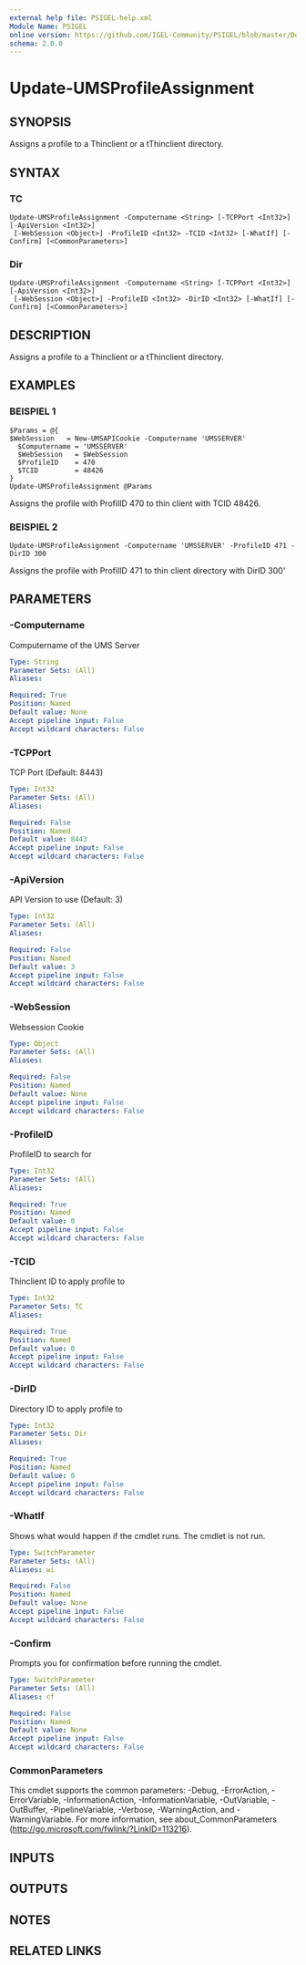 ```yaml
---
external help file: PSIGEL-help.xml
Module Name: PSIGEL
online version: https://github.com/IGEL-Community/PSIGEL/blob/master/Docs/Update-UMSProfileAssignment.md
schema: 2.0.0
---
```


# Update-UMSProfileAssignment

## SYNOPSIS
Assigns a profile to a Thinclient or a tThinclient directory.

## SYNTAX

### TC
```
Update-UMSProfileAssignment -Computername <String> [-TCPPort <Int32>] [-ApiVersion <Int32>]
 [-WebSession <Object>] -ProfileID <Int32> -TCID <Int32> [-WhatIf] [-Confirm] [<CommonParameters>]
```

### Dir
```
Update-UMSProfileAssignment -Computername <String> [-TCPPort <Int32>] [-ApiVersion <Int32>]
 [-WebSession <Object>] -ProfileID <Int32> -DirID <Int32> [-WhatIf] [-Confirm] [<CommonParameters>]
```

## DESCRIPTION
Assigns a profile to a Thinclient or a tThinclient directory.

## EXAMPLES

### BEISPIEL 1
```
$Params = @{
$WebSession   = New-UMSAPICookie -Computername 'UMSSERVER'
  $Computername = 'UMSSERVER'
  $WebSession   = $WebSession
  $ProfileID    = 470
  $TCID         = 48426
}
Update-UMSProfileAssignment @Params
```
Assigns the profile with ProfilID 470 to thin client with TCID 48426.

### BEISPIEL 2
```
Update-UMSProfileAssignment -Computername 'UMSSERVER' -ProfileID 471 -DirID 300
```

Assigns the profile with ProfilID 471 to thin client directory with DirID 300'

## PARAMETERS

### -Computername
Computername of the UMS Server

```yaml
Type: String
Parameter Sets: (All)
Aliases:

Required: True
Position: Named
Default value: None
Accept pipeline input: False
Accept wildcard characters: False
```

### -TCPPort
TCP Port (Default: 8443)

```yaml
Type: Int32
Parameter Sets: (All)
Aliases:

Required: False
Position: Named
Default value: 8443
Accept pipeline input: False
Accept wildcard characters: False
```

### -ApiVersion
API Version to use (Default: 3)

```yaml
Type: Int32
Parameter Sets: (All)
Aliases:

Required: False
Position: Named
Default value: 3
Accept pipeline input: False
Accept wildcard characters: False
```

### -WebSession
Websession Cookie

```yaml
Type: Object
Parameter Sets: (All)
Aliases:

Required: False
Position: Named
Default value: None
Accept pipeline input: False
Accept wildcard characters: False
```

### -ProfileID
ProfileID to search for

```yaml
Type: Int32
Parameter Sets: (All)
Aliases:

Required: True
Position: Named
Default value: 0
Accept pipeline input: False
Accept wildcard characters: False
```

### -TCID
Thinclient ID to apply profile to

```yaml
Type: Int32
Parameter Sets: TC
Aliases:

Required: True
Position: Named
Default value: 0
Accept pipeline input: False
Accept wildcard characters: False
```

### -DirID
Directory ID to apply profile to

```yaml
Type: Int32
Parameter Sets: Dir
Aliases:

Required: True
Position: Named
Default value: 0
Accept pipeline input: False
Accept wildcard characters: False
```

### -WhatIf
Shows what would happen if the cmdlet runs.
The cmdlet is not run.

```yaml
Type: SwitchParameter
Parameter Sets: (All)
Aliases: wi

Required: False
Position: Named
Default value: None
Accept pipeline input: False
Accept wildcard characters: False
```

### -Confirm
Prompts you for confirmation before running the cmdlet.

```yaml
Type: SwitchParameter
Parameter Sets: (All)
Aliases: cf

Required: False
Position: Named
Default value: None
Accept pipeline input: False
Accept wildcard characters: False
```

### CommonParameters
This cmdlet supports the common parameters: -Debug, -ErrorAction, -ErrorVariable, -InformationAction, -InformationVariable, -OutVariable, -OutBuffer, -PipelineVariable, -Verbose, -WarningAction, and -WarningVariable. For more information, see about_CommonParameters (http://go.microsoft.com/fwlink/?LinkID=113216).

## INPUTS

## OUTPUTS

## NOTES

## RELATED LINKS
